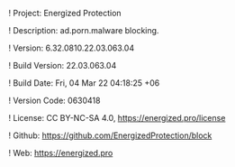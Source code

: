 ! Project: Energized Protection

! Description: ad.porn.malware blocking.

! Version: 6.32.0810.22.03.063.04

! Build Version: 22.03.063.04

! Build Date: Fri, 04 Mar 22 04:18:25 +06

! Version Code: 0630418

! License: CC BY-NC-SA 4.0, https://energized.pro/license

! Github: https://github.com/EnergizedProtection/block

! Web: https://energized.pro
